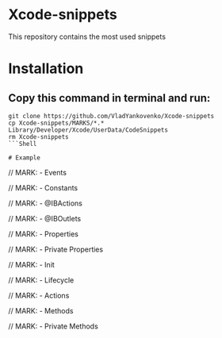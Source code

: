 # Xcode-snippets
 This repository contains the most used snippets

# Installation

## Copy this command in terminal and run:

```
git clone https://github.com/VladYankovenko/Xcode-snippets
cp Xcode-snippets/MARKS/*.* Library/Developer/Xcode/UserData/CodeSnippets
rm Xcode-snippets
```Shell

# Example

```
// MARK: - Events
    
// MARK: - Constants

// MARK: - @IBActions

// MARK: - @IBOutlets

// MARK: - Properties

// MARK: - Private Properties

// MARK: - Init
    
// MARK: - Lifecycle

// MARK: - Actions

// MARK: - Methods

// MARK: - Private Methods
```Swift


